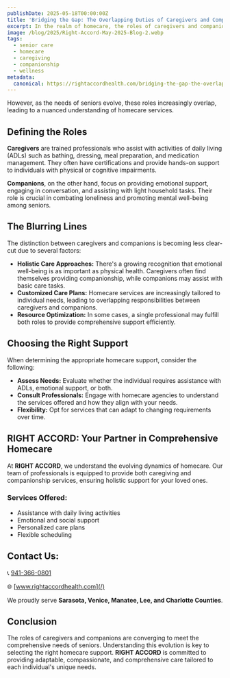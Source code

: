 ```yaml
---
publishDate: 2025-05-18T00:00:00Z
title: 'Bridging the Gap: The Overlapping Duties of Caregivers and Companions'
excerpt: In the realm of homecare, the roles of caregivers and companions have traditionally been distinct. Caregivers primarily focus on assisting with daily living activities and medical needs, while companions offer emotional support and social interaction.
image: /blog/2025/Right-Accord-May-2025-Blog-2.webp
tags:
  - senior care
  - homecare
  - caregiving
  - companionship
  - wellness
metadata:
  canonical: https://rightaccordhealth.com/bridging-the-gap-the-overlapping-duties-of-caregivers-and-companions
---
```


However, as the needs of seniors evolve, these roles increasingly overlap, leading to a nuanced understanding of homecare services.

## Defining the Roles

**Caregivers** are trained professionals who assist with activities of daily living (ADLs) such as bathing, dressing, meal preparation, and medication management. They often have certifications and provide hands-on support to individuals with physical or cognitive impairments.

**Companions**, on the other hand, focus on providing emotional support, engaging in conversation, and assisting with light household tasks. Their role is crucial in combating loneliness and promoting mental well-being among seniors.

## The Blurring Lines

The distinction between caregivers and companions is becoming less clear-cut due to several factors:

- **Holistic Care Approaches:** There's a growing recognition that emotional well-being is as important as physical health. Caregivers often find themselves providing companionship, while companions may assist with basic care tasks.
- **Customized Care Plans:** Homecare services are increasingly tailored to individual needs, leading to overlapping responsibilities between caregivers and companions.
- **Resource Optimization:** In some cases, a single professional may fulfill both roles to provide comprehensive support efficiently.

## Choosing the Right Support

When determining the appropriate homecare support, consider the following:

- **Assess Needs:** Evaluate whether the individual requires assistance with ADLs, emotional support, or both.
- **Consult Professionals:** Engage with homecare agencies to understand the services offered and how they align with your needs.
- **Flexibility:** Opt for services that can adapt to changing requirements over time.

## RIGHT ACCORD: Your Partner in Comprehensive Homecare

At **RIGHT ACCORD**, we understand the evolving dynamics of homecare. Our team of professionals is equipped to provide both caregiving and companionship services, ensuring holistic support for your loved ones.

### Services Offered:

- Assistance with daily living activities
- Emotional and social support
- Personalized care plans
- Flexible scheduling

## Contact Us:

📞 [941-366-0801](tel:941-366-0801)

🌐 [www.rightaccordhealth.com](/)

We proudly serve **Sarasota, Venice, Manatee, Lee, and Charlotte Counties**.

## Conclusion

The roles of caregivers and companions are converging to meet the comprehensive needs of seniors. Understanding this evolution is key to selecting the right homecare support. **RIGHT ACCORD** is committed to providing adaptable, compassionate, and comprehensive care tailored to each individual's unique needs.
